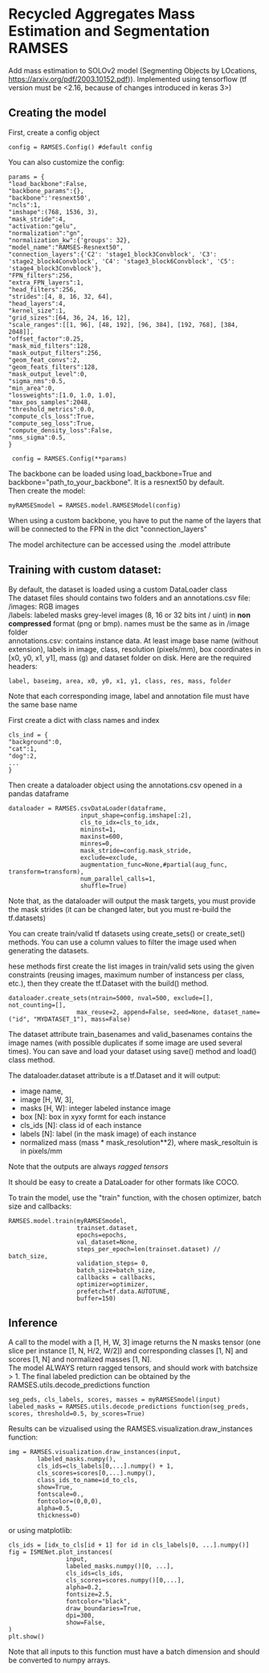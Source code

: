 # Recycled Aggregates Mass Estimation and Segmentation RAMSES

Add mass estimation to SOLOv2  model (Segmenting Objects by LOcations, https://arxiv.org/pdf/2003.10152.pdf)).
Implemented using tensorflow (tf version must be <2.16, because of changes introduced in keras 3>)

## Creating the model
First, create a config object

    config = RAMSES.Config() #default config

You can also customize the config:

    params = {
    "load_backbone":False,
    "backbone_params":{},
    "backbone":'resnext50',
    "ncls":1,
    "imshape":(768, 1536, 3),
    "mask_stride":4,
    "activation:"gelu",
    "normalization":"gn",
    "normalization_kw":{'groups': 32},
    "model_name":"RAMSES-Resnext50",
    "connection_layers":{'C2': 'stage1_block3Convblock', 'C3': 'stage2_block4Convblock', 'C4': 'stage3_block6Convblock', 'C5': 'stage4_block3Convblock'},
    "FPN_filters":256,
    "extra_FPN_layers":1,
    "head_filters":256,
    "strides":[4, 8, 16, 32, 64],
    "head_layers":4,
    "kernel_size":1,
    "grid_sizes":[64, 36, 24, 16, 12],
    "scale_ranges":[[1, 96], [48, 192], [96, 384], [192, 768], [384, 2048]],
    "offset_factor":0.25,
    "mask_mid_filters":128,
    "mask_output_filters":256,
    "geom_feat_convs":2,
    "geom_feats_filters":128,
    "mask_output_level":0,
    "sigma_nms":0.5,
    "min_area":0,
    "lossweights":[1.0, 1.0, 1.0],
    "max_pos_samples":2048,
    "threshold_metrics":0.0,
    "compute_cls_loss":True,
    "compute_seg_loss":True,
    "compute_density_loss":False,
    "nms_sigma":0.5,
    }

     config = RAMSES.Config(**params)

The backbone can be loaded using load_backbone=True and backbone="path_to_your_backbone". It is a resnext50 by default.<br>
Then create the model:

    myRAMSESmodel = RAMSES.model.RAMSESModel(config)

When using a custom backbone, you have to put the name of the layers that will be connected to the FPN in the dict "connection_layers"

The model architecture can be accessed using the .model attribute

## Training with custom dataset: <br>
By default, the dataset is loaded using a custom DataLoader class<br>
The dataset files should contains two folders and an annotations.csv file:<br>
/images: RGB images <br>
/labels: labeled masks grey-level images (8, 16 or 32 bits int / uint) in **non compressed** format (png or bmp). names must be the same as in /image folder <br>
annotations.csv: contains instance data. At least image base name (without extension), labels in image, class, resolution (pixels/mm), box coordinates in [x0, y0, x1, y1], mass (g) and dataset folder on disk. Here are the required headers: <br>

    label, baseimg, area, x0, y0, x1, y1, class, res, mass, folder

Note that each corresponding image, label and annotation file must have the same base name<br>

First create a dict with class names and index <br>

    cls_ind = {
    "background":0,
    "cat":1,
    "dog":2,
    ...
    }

Then create a dataloader object using the annotations.csv opened in a pandas dataframe <br>

    dataloader = RAMSES.csvDataLoader(dataframe,
                        input_shape=config.imshape[:2],
                        cls_to_idx=cls_to_idx,
                        mininst=1,
                        maxinst=600,
                        minres=0,
                        mask_stride=config.mask_stride,
                        exclude=exclude,
                        augmentation_func=None,#partial(aug_func, transform=transform),
                        num_parallel_calls=1,
                        shuffle=True)

Note that, as the dataloader will output the mask targets, you must provide the mask strides (it can be changed later, but you must re-build the tf.datasets)

You can create train/valid tf datasets using create_sets() or create_set() methods. You can use a column values to filter the image used when generating the datasets.

hese methods first create the list images in train/valid sets using the given constraints (reusing images, maximum number of instancess per class, etc.), then they create the tf.Dataset with the build() method.

    dataloader.create_sets(ntrain=5000, nval=500, exclude=[], not_counting=[], 
                       max_reuse=2, append=False, seed=None, dataset_name=("id", "MYDATASET_1"), mass=False)

The dataset attribute train_basenames and valid_basenames contains the image names (with possible duplicates if some image are used several times). You can save and load your dataset using save() method and load() class method.

The dataloader.dataset attribute is a tf.Dataset and it will output:
- image name,
- image [H, W, 3],
- masks [H, W]: integer labeled instance image
- box [N]: box in xyxy formt for each instance
- cls_ids [N]: class id of each instance
- labels [N]: label (in the mask image) of each instance
- normalized mass (mass * mask_resolution**2), where mask_resoltuin is in pixels/mm

Note that the outputs are always _ragged tensors_

It should be easy to create a DataLoader for other formats like COCO.

To train the model, use the "train" function, with the chosen optimizer, batch size and callbacks: <br>

    RAMSES.model.train(myRAMSESmodel,
                       trainset.dataset,
                       epochs=epochs,
                       val_dataset=None,
                       steps_per_epoch=len(trainset.dataset) // batch_size,
                       validation_steps= 0,
                       batch_size=batch_size,
                       callbacks = callbacks,
                       optimizer=optimizer,
                       prefetch=tf.data.AUTOTUNE,
                       buffer=150)

## Inference
A call to the model with a [1, H, W, 3] image returns the N masks tensor (one slice per instance [1, N, H/2, W/2]) and corresponding classes [1, N] and scores [1, N] and normalized masses [1, N]. <br>
The model ALWAYS return ragged tensors, and should work with batchsize > 1.
The final labeled prediction can be obtained by the RAMSES.utils.decode_predictions function

    seg_peds, cls_labels, scores, masses = myRAMSESmodel(input)
    labeled_masks = RAMSES.utils.decode_predictions function(seg_preds, scores, threshold=0.5, by_scores=True)

Results can be vizualised using the RAMSES.visualization.draw_instances function:

    
    img = RAMSES.visualization.draw_instances(input, 
            labeled_masks.numpy(), 
            cls_ids=cls_labels[0,...].numpy() + 1, 
            cls_scores=scores[0,...].numpy(), 
            class_ids_to_name=id_to_cls, 
            show=True, 
            fontscale=0., 
            fontcolor=(0,0,0),
            alpha=0.5, 
            thickness=0)

or using matplotlib:

    cls_ids = [idx_to_cls[id + 1] for id in cls_labels|0, ...].numpy()]
    fig = ISMENet.plot_instances(
                    input,
                    labeled_masks.numpy()[0, ...],
                    cls_ids=cls_ids,
                    cls_scores=scores.numpy()[0,...],
                    alpha=0.2,
                    fontsize=2.5,
                    fontcolor="black",
                    draw_boundaries=True,
                    dpi=300,
                    show=False,
    )
    plt.show()


Note that all inputs to this function must have a batch dimension and should be converted to numpy arrays.
    


